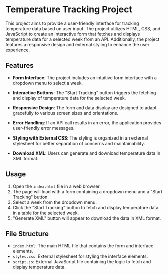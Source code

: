 # Temperature Tracking Project

This project aims to provide a user-friendly interface for tracking temperature data based on user input. The project utilizes HTML, CSS, and JavaScript to create an interactive form that fetches and displays temperature data for a selected week from an API. Additionally, the project features a responsive design and external styling to enhance the user experience.

## Features

- **Form Interface**: The project includes an intuitive form interface with a dropdown menu to select a week.
- **Interactive Buttons**: The "Start Tracking" button triggers the fetching and display of temperature data for the selected week.
- **Responsive Design**: The form and data display are designed to adapt gracefully to various screen sizes and orientations.
- **Error Handling**: If an API call results in an error, the application provides user-friendly error messages.
- **Styling with External CSS**: The styling is organized in an external stylesheet for better separation of concerns and maintainability.

- **Download XML**: Users can generate and download temperature data in XML format..

## Usage

1. Open the `index.html` file in a web browser.
2. The page will load with a form containing a dropdown menu and a "Start Tracking" button.
3. Select a week from the dropdown menu.
4. Click the "Start Tracking" button to fetch and display temperature data in a table for the selected week.
5. "Generate XML" button will appear to download the data in XML format.

## File Structure

- `index.html`: The main HTML file that contains the form and interface elements.
- `styles.css`: External stylesheet for styling the interface elements.
- `script.js`: External JavaScript file containing the logic to fetch and display temperature data.
